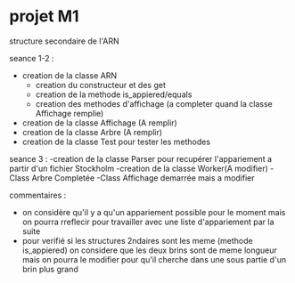 # projet M1
structure secondaire de l'ARN

seance 1-2 : 
  - creation de la classe ARN 
    - creation du constructeur et des get
    - creation de la methode is_appiered/equals 
    - creation des methodes d'affichage (a completer quand la classe Affichage remplie)
  - creation de la classe Affichage (A remplir) 
  - creation de la classe Arbre (A remplir)
  - creation de la classe Test pour tester les methodes

seance 3 : 
    -creation de la classe Parser pour recupérer l'appariement a partir d'un fichier Stockholm
    -creation de la classe Worker(A modifier)
    -Class Arbre Completée
    -Class Affichage demarrée mais a modifier
    

commentaires : 

 - on considère qu'il y a qu'un appariement possible pour le moment mais on pourra rreflecir pour travailler avec une liste d'appariement par la suite
 - pour verifié si les structures 2ndaires sont les meme (methode is_appiered) on considere que les deux brins sont de meme longueur mais on pourra le modifier pour qu'il cherche dans une sous partie d'un brin plus grand
